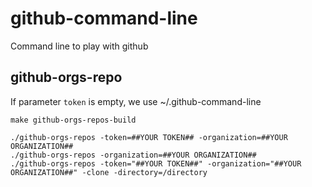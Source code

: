 # github-command-line
Command line to play with github

## github-orgs-repo

If parameter `token` is empty, we use ~/.github-command-line

```
make github-orgs-repos-build

./github-orgs-repos -token=##YOUR TOKEN## -organization=##YOUR ORGANIZATION##
./github-orgs-repos -organization=##YOUR ORGANIZATION##
./github-orgs-repos -token="##YOUR TOKEN##" -organization="##YOUR ORGANIZATION##" -clone -directory=/directory
```

